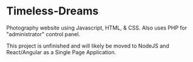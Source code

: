 # Timeless-Dreams
Photography website using Javascript, HTML, &amp; CSS. Also uses PHP for "administrator" control panel.

This project is unfinished and will likely be moved to NodeJS and React/Angular as a Single Page Application.
